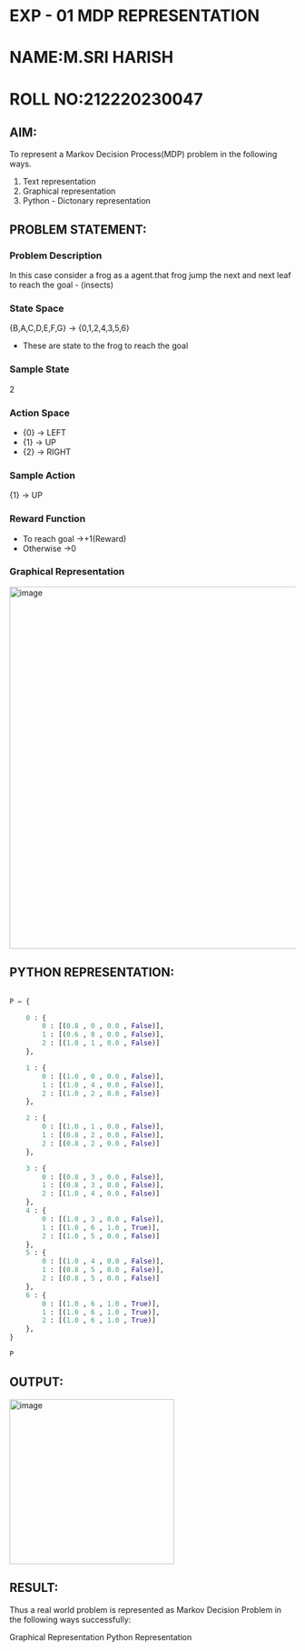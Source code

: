 # EXP - 01 MDP REPRESENTATION

# NAME:M.SRI HARISH
# ROLL NO:212220230047

## AIM:
To represent a Markov Decision Process(MDP) problem in the following ways.

1) Text representation
2) Graphical representation
3) Python - Dictonary representation

## PROBLEM STATEMENT:

### Problem Description
In this case consider a frog as a agent.that frog jump the next and next leaf to reach the goal - (insects) 

### State Space

{B,A,C,D,E,F,G} -> {0,1,2,4,3,5,6}

* These are state to the frog to reach the goal

### Sample State

2 

### Action Space

* {0} -> LEFT
* {1} -> UP
* {2} -> RIGHT

### Sample Action

{1} -> UP

### Reward Function

* To reach goal ->+1(Reward) 
* Otherwise ->0

### Graphical Representation

<img width="637" alt="image" src="https://github.com/Monisha-11/mdp-representation/assets/93427240/a7595c00-5896-4532-9c60-0ac6713f5c9b">




## PYTHON REPRESENTATION:
```python

P = {

    0 : {
        0 : [(0.8 , 0 , 0.0 , False)],
        1 : [(0.6 , 0 , 0.0 , False)],
        2 : [(1.0 , 1 , 0.0 , False)]
    },

    1 : {
        0 : [(1.0 , 0 , 0.0 , False)],
        1 : [(1.0 , 4 , 0.0 , False)],
        2 : [(1.0 , 2 , 0.0 , False)]
    },

    2 : {
        0 : [(1.0 , 1 , 0.0 , False)],
        1 : [(0.8 , 2 , 0.0 , False)],
        2 : [(0.8 , 2 , 0.0 , False)]
    },

    3 : {
        0 : [(0.8 , 3 , 0.0 , False)],
        1 : [(0.8 , 3 , 0.0 , False)],
        2 : [(1.0 , 4 , 0.0 , False)]
    },
    4 : {
        0 : [(1.0 , 3 , 0.0 , False)],
        1 : [(1.0 , 6 , 1.0 , True)],
        2 : [(1.0 , 5 , 0.0 , False)]
    },
    5 : {
        0 : [(1.0 , 4 , 0.0 , False)],
        1 : [(0.8 , 5 , 0.0 , False)],
        2 : [(0.8 , 5 , 0.0 , False)]
    },
    6 : {
        0 : [(1.0 , 6 , 1.0 , True)],
        1 : [(1.0 , 6 , 1.0 , True)],
        2 : [(1.0 , 6 , 1.0 , True)]
    },
}

P

```
## OUTPUT:

<img width="290" alt="image" src="https://github.com/Monisha-11/mdp-representation/assets/93427240/f5d7e740-c123-4493-9566-8ddc02aca523">


## RESULT:
Thus a real world problem is represented as Markov Decision Problem in the following ways successfully:

Graphical Representation
Python Representation



